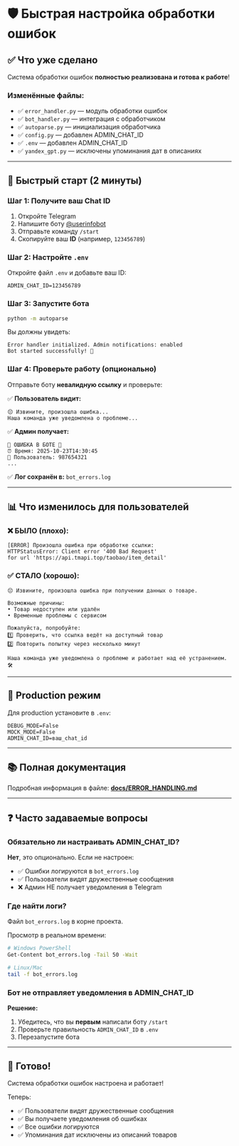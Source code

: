 # 🛡️ Быстрая настройка обработки ошибок

## ✅ Что уже сделано

Система обработки ошибок **полностью реализована и готова к работе**!

### Изменённые файлы:
- ✅ `error_handler.py` — модуль обработки ошибок
- ✅ `bot_handler.py` — интеграция с обработчиком
- ✅ `autoparse.py` — инициализация обработчика
- ✅ `config.py` — добавлен ADMIN_CHAT_ID
- ✅ `.env` — добавлен ADMIN_CHAT_ID
- ✅ `yandex_gpt.py` — исключены упоминания дат в описаниях

---

## 🚀 Быстрый старт (2 минуты)

### Шаг 1: Получите ваш Chat ID

1. Откройте Telegram
2. Напишите боту [@userinfobot](https://t.me/userinfobot)
3. Отправьте команду `/start`
4. Скопируйте ваш **ID** (например, `123456789`)

### Шаг 2: Настройте `.env`

Откройте файл `.env` и добавьте ваш ID:

```env
ADMIN_CHAT_ID=123456789
```

### Шаг 3: Запустите бота

```bash
python -m autoparse
```

Вы должны увидеть:
```
Error handler initialized. Admin notifications: enabled
Bot started successfully! 🚀
```

### Шаг 4: Проверьте работу (опционально)

Отправьте боту **невалидную ссылку** и проверьте:

✅ **Пользователь видит:**
```
😔 Извините, произошла ошибка...
Наша команда уже уведомлена о проблеме...
```

✅ **Админ получает:**
```
🚨 ОШИБКА В БОТЕ 🚨
⏰ Время: 2025-10-23T14:30:45
👤 Пользователь: 987654321
...
```

✅ **Лог сохранён в:** `bot_errors.log`

---

## 📊 Что изменилось для пользователей

### ❌ БЫЛО (плохо):
```
[ERROR] Произошла ошибка при обработке ссылки: 
HTTPStatusError: Client error '400 Bad Request' 
for url 'https://api.tmapi.top/taobao/item_detail'
```

### ✅ СТАЛО (хорошо):
```
😔 Извините, произошла ошибка при получении данных о товаре.

Возможные причины:
• Товар недоступен или удалён
• Временные проблемы с сервисом

Пожалуйста, попробуйте:
1️⃣ Проверить, что ссылка ведёт на доступный товар
2️⃣ Повторить попытку через несколько минут

Наша команда уже уведомлена о проблеме и работает над её устранением. 🛠️
```

---

## 🎯 Production режим

Для production установите в `.env`:

```env
DEBUG_MODE=False
MOCK_MODE=False
ADMIN_CHAT_ID=ваш_chat_id
```

---

## 📚 Полная документация

Подробная информация в файле: **[docs/ERROR_HANDLING.md](docs/ERROR_HANDLING.md)**

---

## ❓ Часто задаваемые вопросы

### Обязательно ли настраивать ADMIN_CHAT_ID?

**Нет**, это опционально. Если не настроен:
- ✅ Ошибки логируются в `bot_errors.log`
- ✅ Пользователи видят дружественные сообщения
- ❌ Админ НЕ получает уведомления в Telegram

### Где найти логи?

Файл `bot_errors.log` в корне проекта.

Просмотр в реальном времени:
```bash
# Windows PowerShell
Get-Content bot_errors.log -Tail 50 -Wait

# Linux/Mac
tail -f bot_errors.log
```

### Бот не отправляет уведомления в ADMIN_CHAT_ID

**Решение:**
1. Убедитесь, что вы **первым** написали боту `/start`
2. Проверьте правильность `ADMIN_CHAT_ID` в `.env`
3. Перезапустите бота

---

## 🎉 Готово!

Система обработки ошибок настроена и работает! 

Теперь:
- ✅ Пользователи видят дружественные сообщения
- ✅ Вы получаете уведомления об ошибках
- ✅ Все ошибки логируются
- ✅ Упоминания дат исключены из описаний товаров


